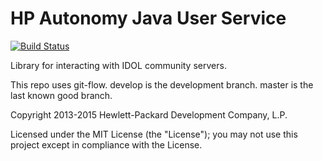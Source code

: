 # HP Autonomy Java User Service #

[![Build Status](https://travis-ci.org/hpautonomy/java-user-service.svg?branch=master)](https://travis-ci.org/hpautonomy/java-user-service)

Library for interacting with IDOL community servers.

This repo uses git-flow. develop is the development branch. master is the last known good branch.

Copyright 2013-2015 Hewlett-Packard Development Company, L.P.

Licensed under the MIT License (the "License"); you may not use this project except in compliance with the License.
